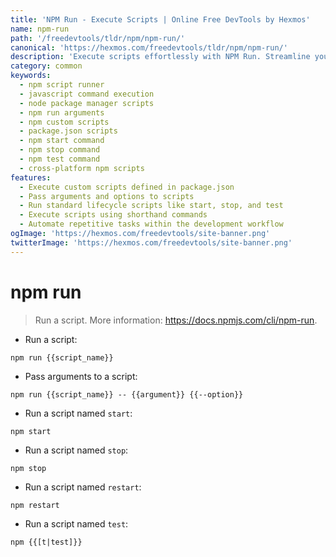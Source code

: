 ```yaml
---
title: 'NPM Run - Execute Scripts | Online Free DevTools by Hexmos'
name: npm-run
path: '/freedevtools/tldr/npm/npm-run/'
canonical: 'https://hexmos.com/freedevtools/tldr/npm/npm-run/'
description: 'Execute scripts effortlessly with NPM Run. Streamline your development workflow with custom commands and arguments. Free online tool, no registration required.'
category: common
keywords:
  - npm script runner
  - javascript command execution
  - node package manager scripts
  - npm run arguments
  - npm custom scripts
  - package.json scripts
  - npm start command
  - npm stop command
  - npm test command
  - cross-platform npm scripts
features:
  - Execute custom scripts defined in package.json
  - Pass arguments and options to scripts
  - Run standard lifecycle scripts like start, stop, and test
  - Execute scripts using shorthand commands
  - Automate repetitive tasks within the development workflow
ogImage: 'https://hexmos.com/freedevtools/site-banner.png'
twitterImage: 'https://hexmos.com/freedevtools/site-banner.png'
---
```


# npm run

> Run a script.
> More information: <https://docs.npmjs.com/cli/npm-run>.

- Run a script:

`npm run {{script_name}}`

- Pass arguments to a script:

`npm run {{script_name}} -- {{argument}} {{--option}}`

- Run a script named `start`:

`npm start`

- Run a script named `stop`:

`npm stop`

- Run a script named `restart`:

`npm restart`

- Run a script named `test`:

`npm {{[t|test]}}`
